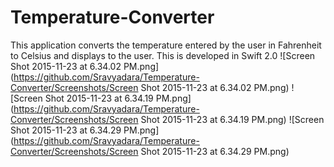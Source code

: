# Temperature-Converter
This application converts the temperature entered by the user in Fahrenheit to Celsius and displays to the user. This is developed in Swift 2.0
![Screen Shot 2015-11-23 at 6.34.02 PM.png](https://github.com/Sravyadara/Temperature-Converter/Screenshots/Screen Shot 2015-11-23 at 6.34.02 PM.png)
![Screen Shot 2015-11-23 at 6.34.19 PM.png](https://github.com/Sravyadara/Temperature-Converter/Screenshots/Screen Shot 2015-11-23 at 6.34.19 PM.png)
![Screen Shot 2015-11-23 at 6.34.29 PM.png](https://github.com/Sravyadara/Temperature-Converter/Screenshots/Screen Shot 2015-11-23 at 6.34.29 PM.png)
